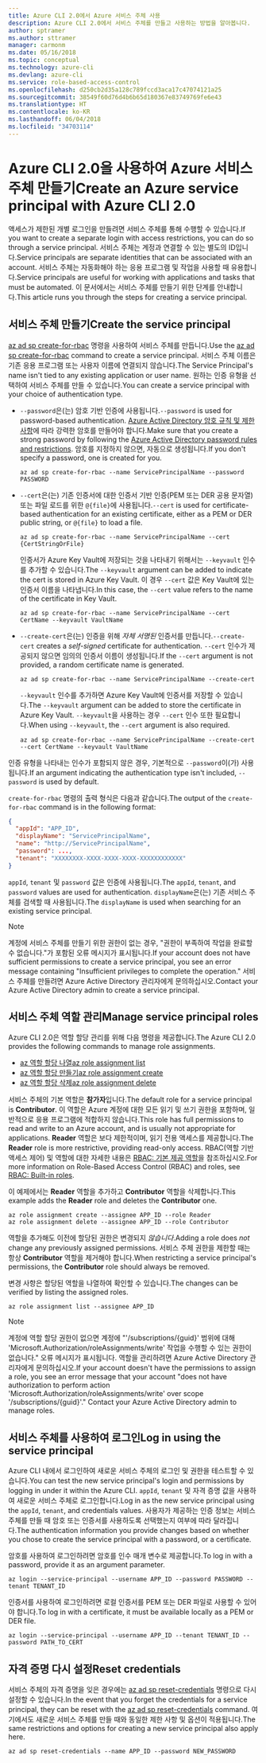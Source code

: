 ```yaml
---
title: Azure CLI 2.0에서 Azure 서비스 주체 사용
description: Azure CLI 2.0에서 서비스 주체를 만들고 사용하는 방법을 알아봅니다.
author: sptramer
ms.author: sttramer
manager: carmonm
ms.date: 05/16/2018
ms.topic: conceptual
ms.technology: azure-cli
ms.devlang: azure-cli
ms.service: role-based-access-control
ms.openlocfilehash: d250cb2d35a128c789fccd3aca17c47074121a25
ms.sourcegitcommit: 38549f60d76d4b6b65d180367e83749769fe6e43
ms.translationtype: HT
ms.contentlocale: ko-KR
ms.lasthandoff: 06/04/2018
ms.locfileid: "34703114"
---
```

# <a name="create-an-azure-service-principal-with-azure-cli-20"></a><span data-ttu-id="3f7fe-103">Azure CLI 2.0을 사용하여 Azure 서비스 주체 만들기</span><span class="sxs-lookup"><span data-stu-id="3f7fe-103">Create an Azure service principal with Azure CLI 2.0</span></span>

<span data-ttu-id="3f7fe-104">액세스가 제한된 개별 로그인을 만들려면 서비스 주체를 통해 수행할 수 있습니다.</span><span class="sxs-lookup"><span data-stu-id="3f7fe-104">If you want to create a separate login with access restrictions, you can do so through a service principal.</span></span> <span data-ttu-id="3f7fe-105">서비스 주체는 계정과 연결할 수 있는 별도의 ID입니다.</span><span class="sxs-lookup"><span data-stu-id="3f7fe-105">Service principals are separate identities that can be associated with an account.</span></span> <span data-ttu-id="3f7fe-106">서비스 주체는 자동화해야 하는 응용 프로그램 및 작업을 사용할 때 유용합니다.</span><span class="sxs-lookup"><span data-stu-id="3f7fe-106">Service principals are useful for working with applications and tasks that must be automated.</span></span> <span data-ttu-id="3f7fe-107">이 문서에서는 서비스 주체를 만들기 위한 단계를 안내합니다.</span><span class="sxs-lookup"><span data-stu-id="3f7fe-107">This article runs you through the steps for creating a service principal.</span></span>

## <a name="create-the-service-principal"></a><span data-ttu-id="3f7fe-108">서비스 주체 만들기</span><span class="sxs-lookup"><span data-stu-id="3f7fe-108">Create the service principal</span></span>

<span data-ttu-id="3f7fe-109">[az ad sp create-for-rbac](/cli/azure/ad/sp#az-ad-sp-create-for-rbac) 명령을 사용하여 서비스 주체를 만듭니다.</span><span class="sxs-lookup"><span data-stu-id="3f7fe-109">Use the [az ad sp create-for-rbac](/cli/azure/ad/sp#az-ad-sp-create-for-rbac) command to create a service principal.</span></span> <span data-ttu-id="3f7fe-110">서비스 주체 이름은 기존 응용 프로그램 또는 사용자 이름에 연결되지 않습니다.</span><span class="sxs-lookup"><span data-stu-id="3f7fe-110">The Service Principal's name isn't tied to any existing application or user name.</span></span> <span data-ttu-id="3f7fe-111">원하는 인증 유형을 선택하여 서비스 주체를 만들 수 있습니다.</span><span class="sxs-lookup"><span data-stu-id="3f7fe-111">You can create a service principal with your choice of authentication type.</span></span>

* <span data-ttu-id="3f7fe-112">`--password`은(는) 암호 기반 인증에 사용됩니다.</span><span class="sxs-lookup"><span data-stu-id="3f7fe-112">`--password` is used for password-based authentication.</span></span> <span data-ttu-id="3f7fe-113">[Azure Active Directory 암호 규칙 및 제한 사항](/azure/active-directory/active-directory-passwords-policy)에 따라 강력한 암호를 만들어야 합니다.</span><span class="sxs-lookup"><span data-stu-id="3f7fe-113">Make sure that you create a strong password by following the [Azure Active Directory password rules and restrictions](/azure/active-directory/active-directory-passwords-policy).</span></span> <span data-ttu-id="3f7fe-114">암호를 지정하지 않으면, 자동으로 생성됩니다.</span><span class="sxs-lookup"><span data-stu-id="3f7fe-114">If you don't specify a password, one is created for you.</span></span>

  ```azurecli-interactive
  az ad sp create-for-rbac --name ServicePrincipalName --password PASSWORD
  ```

* <span data-ttu-id="3f7fe-115">`--cert`은(는) 기존 인증서에 대한 인증서 기반 인증(PEM 또는 DER 공용 문자열) 또는 파일 로드를 위한 `@{file}`에 사용됩니다.</span><span class="sxs-lookup"><span data-stu-id="3f7fe-115">`--cert` is used for certificate-based authentication for an existing certificate, either as a PEM or DER public string, or `@{file}` to load a file.</span></span>

  ```azurecli-interactive
  az ad sp create-for-rbac --name ServicePrincipalName --cert {CertStringOrFile} 
  ```

  <span data-ttu-id="3f7fe-116">인증서가 Azure Key Vault에 저장되는 것을 나타내기 위해서는 `--keyvault` 인수를 추가할 수 있습니다.</span><span class="sxs-lookup"><span data-stu-id="3f7fe-116">The `--keyvault` argument can be added to indicate the cert is stored in Azure Key Vault.</span></span> <span data-ttu-id="3f7fe-117">이 경우 `--cert` 값은 Key Vault에 있는 인증서 이름을 나타냅니다.</span><span class="sxs-lookup"><span data-stu-id="3f7fe-117">In this case, the `--cert` value refers to the name of the certificate in Key Vault.</span></span>

  ```azurecli-interactive
  az ad sp create-for-rbac --name ServicePrincipalName --cert CertName --keyvault VaultName
  ```

* <span data-ttu-id="3f7fe-118">`--create-cert`은(는) 인증을 위해 _자체 서명된_ 인증서를 만듭니다.</span><span class="sxs-lookup"><span data-stu-id="3f7fe-118">`--create-cert` creates a _self-signed_ certificate for authentication.</span></span> <span data-ttu-id="3f7fe-119">`--cert` 인수가 제공되지 않으면 임의의 인증서 이름이 생성됩니다.</span><span class="sxs-lookup"><span data-stu-id="3f7fe-119">If the `--cert` argument is not provided, a random certificate name is generated.</span></span>

  ```azurecli-interactive
  az ad sp create-for-rbac --name ServicePrincipalName --create-cert
  ```

  <span data-ttu-id="3f7fe-120">`--keyvault` 인수를 추가하면 Azure Key Vault에 인증서를 저장할 수 있습니다.</span><span class="sxs-lookup"><span data-stu-id="3f7fe-120">The `--keyvault` argument can be added to store the certificate in Azure Key Vault.</span></span> <span data-ttu-id="3f7fe-121">`--keyvault`을 사용하는 경우 `--cert` 인수 또한 필요합니다.</span><span class="sxs-lookup"><span data-stu-id="3f7fe-121">When using `--keyvault`, the `--cert` argument is also required.</span></span>

  ```azurecli-interactive
  az ad sp create-for-rbac --name ServicePrincipalName --create-cert --cert CertName --keyvault VaultName
  ```

<span data-ttu-id="3f7fe-122">인증 유형을 나타내는 인수가 포함되지 않은 경우, 기본적으로 `--password`이(가) 사용됩니다.</span><span class="sxs-lookup"><span data-stu-id="3f7fe-122">If an argument indicating the authentication type isn't included, `--password` is used by default.</span></span>

<span data-ttu-id="3f7fe-123">`create-for-rbac` 명령의 출력 형식은 다음과 같습니다.</span><span class="sxs-lookup"><span data-stu-id="3f7fe-123">The output of the `create-for-rbac` command is in the following format:</span></span>

```json
{
  "appId": "APP_ID",
  "displayName": "ServicePrincipalName",
  "name": "http://ServicePrincipalName",
  "password": ...,
  "tenant": "XXXXXXXX-XXXX-XXXX-XXXX-XXXXXXXXXXXX"
}
```

<span data-ttu-id="3f7fe-124">`appId`, `tenant` 및 `password` 값은 인증에 사용됩니다.</span><span class="sxs-lookup"><span data-stu-id="3f7fe-124">The `appId`, `tenant`, and `password` values are used for authentication.</span></span> <span data-ttu-id="3f7fe-125">`displayName`은(는) 기존 서비스 주체를 검색할 때 사용됩니다.</span><span class="sxs-lookup"><span data-stu-id="3f7fe-125">The `displayName` is used when searching for an existing service principal.</span></span>

> [!NOTE]
> <span data-ttu-id="3f7fe-126">계정에 서비스 주체를 만들기 위한 권한이 없는 경우, "권한이 부족하여 작업을 완료할 수 없습니다."가 포함된 오류 메시지가 표시됩니다.</span><span class="sxs-lookup"><span data-stu-id="3f7fe-126">If your account does not have sufficient permissions to create a service principal, you see an error message containing "Insufficient privileges to complete the operation."</span></span> <span data-ttu-id="3f7fe-127">서비스 주체를 만들려면 Azure Active Directory 관리자에게 문의하십시오.</span><span class="sxs-lookup"><span data-stu-id="3f7fe-127">Contact your Azure Active Directory admin to create a service principal.</span></span>

## <a name="manage-service-principal-roles"></a><span data-ttu-id="3f7fe-128">서비스 주체 역할 관리</span><span class="sxs-lookup"><span data-stu-id="3f7fe-128">Manage service principal roles</span></span> 

<span data-ttu-id="3f7fe-129">Azure CLI 2.0은 역할 할당 관리를 위해 다음 명령을 제공합니다.</span><span class="sxs-lookup"><span data-stu-id="3f7fe-129">The Azure CLI 2.0 provides the following commands to manage role assignments.</span></span>

* [<span data-ttu-id="3f7fe-130">az 역할 할당 나열</span><span class="sxs-lookup"><span data-stu-id="3f7fe-130">az role assignment list</span></span>](/cli/azure/role/assignment#az-role-assignment-list)
* [<span data-ttu-id="3f7fe-131">az 역할 할당 만들기</span><span class="sxs-lookup"><span data-stu-id="3f7fe-131">az role assignment create</span></span>](/cli/azure/role/assignment#az-role-assignment-create)
* [<span data-ttu-id="3f7fe-132">az 역할 할당 삭제</span><span class="sxs-lookup"><span data-stu-id="3f7fe-132">az role assignment delete</span></span>](/cli/azure/role/assignment#az-role-assignment-delete)

<span data-ttu-id="3f7fe-133">서비스 주체의 기본 역할은 **참가자**입니다.</span><span class="sxs-lookup"><span data-stu-id="3f7fe-133">The default role for a service principal is **Contributor**.</span></span> <span data-ttu-id="3f7fe-134">이 역할은 Azure 계정에 대한 모든 읽기 및 쓰기 권한을 포함하며, 일반적으로 응용 프로그램에 적합하지 않습니다.</span><span class="sxs-lookup"><span data-stu-id="3f7fe-134">This role has full permissions to read and write to an Azure account, and is usually not appropriate for applications.</span></span> <span data-ttu-id="3f7fe-135">**Reader** 역할은 보다 제한적이며, 읽기 전용 액세스를 제공합니다.</span><span class="sxs-lookup"><span data-stu-id="3f7fe-135">The **Reader** role is more restrictive, providing read-only access.</span></span>  <span data-ttu-id="3f7fe-136">RBAC(역할 기반 액세스 제어) 및 역할에 대한 자세한 내용은 [RBAC: 기본 제공 역할](/azure/active-directory/role-based-access-built-in-roles)을 참조하십시오.</span><span class="sxs-lookup"><span data-stu-id="3f7fe-136">For more information on Role-Based Access Control (RBAC) and roles, see [RBAC: Built-in roles](/azure/active-directory/role-based-access-built-in-roles).</span></span>

<span data-ttu-id="3f7fe-137">이 예제에서는 **Reader** 역할을 추가하고 **Contributor** 역할을 삭제합니다.</span><span class="sxs-lookup"><span data-stu-id="3f7fe-137">This example adds the **Reader** role and deletes the **Contributor** one.</span></span>

```azurecli-interactive
az role assignment create --assignee APP_ID --role Reader
az role assignment delete --assignee APP_ID --role Contributor
```

<span data-ttu-id="3f7fe-138">역할을 추가해도 이전에 할당된 권한은 변경되지 _않습니다_.</span><span class="sxs-lookup"><span data-stu-id="3f7fe-138">Adding a role does _not_ change any previously assigned permissions.</span></span> <span data-ttu-id="3f7fe-139">서비스 주체 권한을 제한할 때는 항상 __Contributor__ 역할을 제거해야 합니다.</span><span class="sxs-lookup"><span data-stu-id="3f7fe-139">When restricting a service principal's permissions, the __Contributor__ role should always be removed.</span></span>

<span data-ttu-id="3f7fe-140">변경 사항은 할당된 역할을 나열하여 확인할 수 있습니다.</span><span class="sxs-lookup"><span data-stu-id="3f7fe-140">The changes can be verified by listing the assigned roles.</span></span>

```azurecli-interactive
az role assignment list --assignee APP_ID
```

> [!NOTE] 
> <span data-ttu-id="3f7fe-141">계정에 역할 할당 권한이 없으면 계정에 "'/subscriptions/{guid}' 범위에 대해 'Microsoft.Authorization/roleAssignments/write' 작업을 수행할 수 있는 권한이 없습니다." 오류 메시지가 표시됩니다. 역할을 관리하려면 Azure Active Directory 관리자에게 문의하십시오.</span><span class="sxs-lookup"><span data-stu-id="3f7fe-141">If your account doesn't have the permissions to assign a role, you see an error message that your account "does not have authorization to perform action 'Microsoft.Authorization/roleAssignments/write' over scope '/subscriptions/{guid}'." Contact your Azure Active Directory admin to manage roles.</span></span>

## <a name="log-in-using-the-service-principal"></a><span data-ttu-id="3f7fe-142">서비스 주체를 사용하여 로그인</span><span class="sxs-lookup"><span data-stu-id="3f7fe-142">Log in using the service principal</span></span>

<span data-ttu-id="3f7fe-143">Azure CLI 내에서 로그인하여 새로운 서비스 주체의 로그인 및 권한을 테스트할 수 있습니다.</span><span class="sxs-lookup"><span data-stu-id="3f7fe-143">You can test the new service principal's login and permissions by logging in under it within the Azure CLI.</span></span> <span data-ttu-id="3f7fe-144">`appId`, `tenant` 및 자격 증명 값을 사용하여 새로운 서비스 주체로 로그인합니다.</span><span class="sxs-lookup"><span data-stu-id="3f7fe-144">Log in as the new service principal using the `appId`, `tenant`, and credentials values.</span></span> <span data-ttu-id="3f7fe-145">사용자가 제공하는 인증 정보는 서비스 주체를 만들 때 암호 또는 인증서를 사용하도록 선택했는지 여부에 따라 달라집니다.</span><span class="sxs-lookup"><span data-stu-id="3f7fe-145">The authentication information you provide changes based on whether you chose to create the service principal with a password, or a certificate.</span></span>

<span data-ttu-id="3f7fe-146">암호를 사용하여 로그인하려면 암호를 인수 매개 변수로 제공합니다.</span><span class="sxs-lookup"><span data-stu-id="3f7fe-146">To log in with a password, provide it as an argument parameter.</span></span>

```azurecli-interactive
az login --service-principal --username APP_ID --password PASSWORD --tenant TENANT_ID
```

<span data-ttu-id="3f7fe-147">인증서를 사용하여 로그인하려면 로컬 인증서를 PEM 또는 DER 파일로 사용할 수 있어야 합니다.</span><span class="sxs-lookup"><span data-stu-id="3f7fe-147">To log in with a certificate, it must be available locally as a PEM or DER file.</span></span>

```azurecli-interactive
az login --service-principal --username APP_ID --tenant TENANT_ID --password PATH_TO_CERT
```

## <a name="reset-credentials"></a><span data-ttu-id="3f7fe-148">자격 증명 다시 설정</span><span class="sxs-lookup"><span data-stu-id="3f7fe-148">Reset credentials</span></span>

<span data-ttu-id="3f7fe-149">서비스 주체의 자격 증명을 잊은 경우에는 [az ad sp reset-credentials](https://docs.microsoft.com/en-us/cli/azure/ad/sp#az-ad-sp-reset-credentials) 명령으로 다시 설정할 수 있습니다.</span><span class="sxs-lookup"><span data-stu-id="3f7fe-149">In the event that you forget the credentials for a service principal, they can be reset with the [az ad sp reset-credentials](https://docs.microsoft.com/en-us/cli/azure/ad/sp#az-ad-sp-reset-credentials) command.</span></span> <span data-ttu-id="3f7fe-150">여기에서도 새로운 서비스 주체를 만들 때와 동일한 제한 사항 및 옵션이 적용됩니다.</span><span class="sxs-lookup"><span data-stu-id="3f7fe-150">The same restrictions and options for creating a new service principal also apply here.</span></span>

```azurecli-interactive
az ad sp reset-credentials --name APP_ID --password NEW_PASSWORD
```
